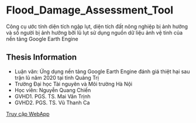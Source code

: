 # Flood_Damage_Assessment_Tool
Công cụ ước tính diện tích ngập lụt, diện tích đất nông nghiệp bị ảnh hưởng và số người bị ảnh hưởng bỡi lũ lụt
sử dụng nguồn dữ liệu ảnh vệ tinh của nền tảng Google Earth Engine

## Thesis Information
- Luận văn: Ứng dụng nền tảng Google Earth Engine đánh giá thiệt hại sau trận lũ năm 2020 tại tỉnh Quảng Trị
- Trường Đại học Tài nguyên và Môi trường Hà Nội
- Học viên: Nguyễn Quang Chiến
- GVHD1. PGS. TS. Mai Văn Trịnh
- GVHD2. PGS. TS. Vũ Thanh Ca


[Truy cập WebApp](https://chiennguyen7165.users.earthengine.app/view/flood-damage-assessment-tool)
